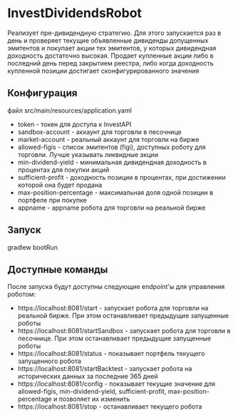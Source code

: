 # InvestDividendsRobot
Реализует пре-дивидендную стратегию. Для этого запускается раз в день и проверяет текущие объявленные дивиденды допущенных эмитентов и покупает акции тех эмитентов, у которых дивидендная доходность достаточно высокая. Продает купленные акции либо в последний день перед закрытием реестра, либо когда доходность купленной позиции достигает сконфигурированного значения

## Конфигурация
файл src/main/resources/application.yaml
  * token - токен для доступа к InvestAPI
  * sandbox-account - аккаунт для торговли в песочнице
  * market-account - реальный аккаунт для торговли на бирже
  * allowed-figis - список эмитентов (figi), доступных роботу для торговли. Лучше указывать ликвидные акции
  * min-dividend-yield - минимальная дивидендная доходность в процентах для покупки акций
  * sufficient-profit - доходность позиции в процентах, при достижении которой она будет продана
  * max-position-percentage - максимальная доля одной позиции в портфеле при покупке
  * appname - appname робота для торговли на реальной бирже
    
 ## Запуск
 gradlew bootRun
 
 ## Доступные команды
 После запуска будут доступны следующие endpoint'ы для управления роботом:
 * https://localhost:8081/start - запускает робота для торговли на реальной бирже. При этом останавливает предыдущие запущенные роботы
 * https://localhost:8081/startSandbox - запускает робота для торговли в песочнице. При этом останавливает предыдущие запущенные роботы
 * https://localhost:8081/status - показывает портфель текущего запущенного робота
 * https://localhost:8081/startBacktest - запускает робота на исторических данных за последние 365 дней
 * https://localhost:8081/config - показывает текущие значение для allowed-figis, min-dividend-yield, sufficient-profit, max-position-percentage и позволяет их изменить
 * https://localhost:8081/stop - останавливает текущего робота
